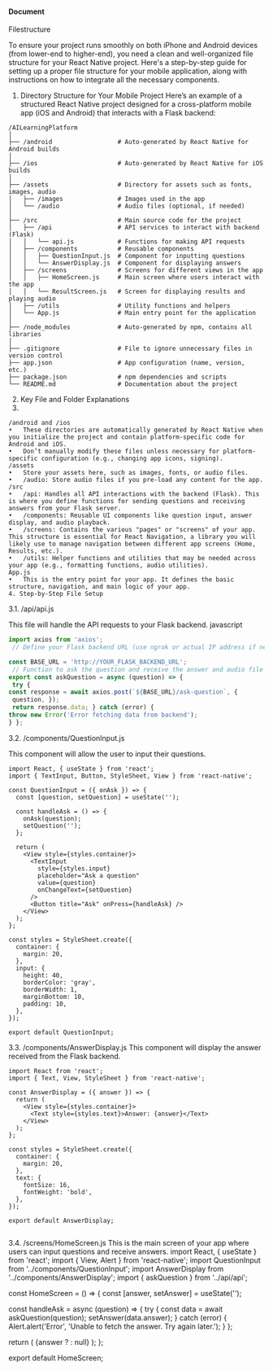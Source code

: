 #### Document


Filestructure


To ensure your project runs smoothly on both iPhone and Android devices (from lower-end to higher-end), you need a clean and well-organized file structure for your React Native project.
Here's a step-by-step guide for setting up a proper file structure for your mobile application, along with instructions on how to integrate all the necessary components.
1. Directory Structure for Your Mobile Project
Here’s an example of a structured React Native project designed for a cross-platform mobile app (iOS and Android) that interacts with a Flask backend:

```
/AILearningPlatform
│
├── /android                  # Auto-generated by React Native for Android builds
│
├── /ios                      # Auto-generated by React Native for iOS builds
│
├── /assets                   # Directory for assets such as fonts, images, audio
│   ├── /images               # Images used in the app
│   └── /audio                # Audio files (optional, if needed)
│
├── /src                      # Main source code for the project
│   ├── /api                  # API services to interact with backend (Flask)
│   │   └── api.js            # Functions for making API requests
│   ├── /components           # Reusable components
│   │   ├── QuestionInput.js  # Component for inputting questions
│   │   └── AnswerDisplay.js  # Component for displaying answers
│   ├── /screens              # Screens for different views in the app
│   │   ├── HomeScreen.js     # Main screen where users interact with the app
│   │   └── ResultScreen.js   # Screen for displaying results and playing audio
│   ├── /utils                # Utility functions and helpers
│   └── App.js                # Main entry point for the application
│
├── /node_modules             # Auto-generated by npm, contains all libraries
│
├── .gitignore                # File to ignore unnecessary files in version control
├── app.json                  # App configuration (name, version, etc.)
├── package.json              # npm dependencies and scripts
└── README.md                 # Documentation about the project

```

2. Key File and Folder Explanations
3. 
```
/android and /ios
•	These directories are automatically generated by React Native when you initialize the project and contain platform-specific code for Android and iOS.
•	Don’t manually modify these files unless necessary for platform-specific configuration (e.g., changing app icons, signing).
/assets
•	Store your assets here, such as images, fonts, or audio files.
•	/audio: Store audio files if you pre-load any content for the app.
/src
•	/api: Handles all API interactions with the backend (Flask). This is where you define functions for sending questions and receiving answers from your Flask server.
•	/components: Reusable UI components like question input, answer display, and audio playback.
•	/screens: Contains the various "pages" or "screens" of your app. This structure is essential for React Navigation, a library you will likely use to manage navigation between different app screens (Home, Results, etc.).
•	/utils: Helper functions and utilities that may be needed across your app (e.g., formatting functions, audio utilities).
App.js
•	This is the entry point for your app. It defines the basic structure, navigation, and main logic of your app.
4. Step-by-Step File Setup
```

3.1. /api/api.js


This file will handle the API requests to your Flask backend.
javascript

``` javascript
import axios from 'axios';
 // Define your Flask backend URL (use ngrok or actual IP address if needed) 

const BASE_URL = 'http://YOUR_FLASK_BACKEND_URL';
 // Function to ask the question and receive the answer and audio file from Flask 
export const askQuestion = async (question) => {
 try { 
const response = await axios.post(`${BASE_URL}/ask-question`, {
 question, });
 return response.data; } catch (error) { 
throw new Error('Error fetching data from backend'); 
} };
```

3.2. /components/QuestionInput.js

This component will allow the user to input their questions.

```
import React, { useState } from 'react';
import { TextInput, Button, StyleSheet, View } from 'react-native';

const QuestionInput = ({ onAsk }) => {
  const [question, setQuestion] = useState('');

  const handleAsk = () => {
    onAsk(question);
    setQuestion('');
  };

  return (
    <View style={styles.container}>
      <TextInput
        style={styles.input}
        placeholder="Ask a question"
        value={question}
        onChangeText={setQuestion}
      />
      <Button title="Ask" onPress={handleAsk} />
    </View>
  );
};

const styles = StyleSheet.create({
  container: {
    margin: 20,
  },
  input: {
    height: 40,
    borderColor: 'gray',
    borderWidth: 1,
    marginBottom: 10,
    padding: 10,
  },
});

export default QuestionInput;
```



3.3. /components/AnswerDisplay.js
This component will display the answer received from the Flask backend.

```
import React from 'react';
import { Text, View, StyleSheet } from 'react-native';

const AnswerDisplay = ({ answer }) => {
  return (
    <View style={styles.container}>
      <Text style={styles.text}>Answer: {answer}</Text>
    </View>
  );
};

const styles = StyleSheet.create({
  container: {
    margin: 20,
  },
  text: {
    fontSize: 16,
    fontWeight: 'bold',
  },
});

export default AnswerDisplay;


```

3.4. /screens/HomeScreen.js
This is the main screen of your app where users can input questions and receive answers.
import React, { useState } from 'react';
import { View, Alert } from 'react-native';
import QuestionInput from '../components/QuestionInput';
import AnswerDisplay from '../components/AnswerDisplay';
import { askQuestion } from '../api/api';

const HomeScreen = () => {
  const [answer, setAnswer] = useState('');

  const handleAsk = async (question) => {
    try {
      const data = await askQuestion(question);
      setAnswer(data.answer);
    } catch (error) {
      Alert.alert('Error', 'Unable to fetch the answer. Try again later.');
    }
  };

  return (
    <View>
      <QuestionInput onAsk={handleAsk} />
      {answer ? <AnswerDisplay answer={answer} /> : null}
    </View>
  );
};

export default HomeScreen;


